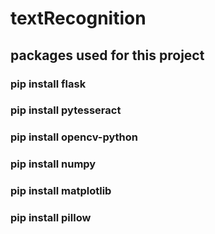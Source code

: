 # textRecognition
## packages used for this project
### pip install flask
### pip install pytesseract
### pip install opencv-python  
### pip install numpy
### pip install matplotlib
### pip install pillow
